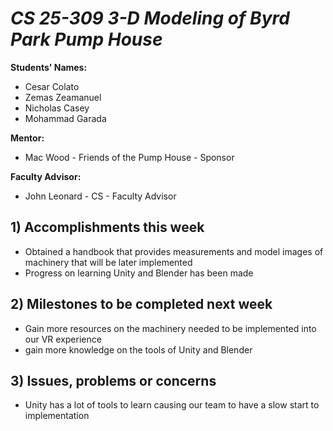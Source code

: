 # *CS 25-309 3-D Modeling of Byrd Park Pump House*

**Students' Names:**
- Cesar Colato 
- Zemas Zeamanuel
- Nicholas Casey
- Mohammad Garada

**Mentor:**
- Mac Wood - Friends of the Pump House - Sponsor

**Faculty Advisor:**
- John Leonard - CS - Faculty Advisor

## 1) Accomplishments this week ##
   - Obtained a handbook that provides measurements and model images of machinery that will be later implemented
   - Progress on learning Unity and Blender has been made

## 2) Milestones to be completed next week ##
   - Gain more resources on the machinery needed to be implemented into our VR experience
   - gain more knowledge on the tools of Unity and Blender

## 3) Issues, problems or concerns ##
   - Unity has a lot of tools to learn causing our team to have a slow start to implementation
   
   


